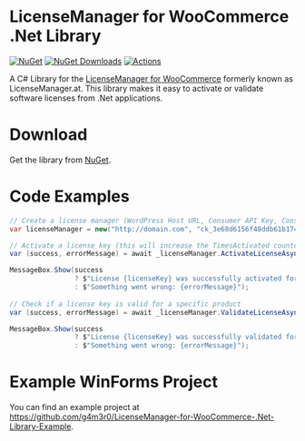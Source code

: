# LicenseManager for WooCommerce .Net Library
[![NuGet](https://img.shields.io/nuget/v/wk.NuGetBadge.svg)](https://www.nuget.org/packages/LicenseManager)
[![NuGet Downloads](https://img.shields.io/nuget/dt/wk.NuGetBadge.svg)](https://www.nuget.org/packages/LicenseManager)
[![Actions](https://github.com/wk-j/nuget-badge/workflows/NuGet/badge.svg)](https://github.com/g4m3r0/LicenseManager-for-WooCommerce-.Net-Library/actions)

A C# Library for the [LicenseManager for WooCommerce](https://github.com/wpexpertsio/license-manager-woocommerce) formerly known as LicenseManager.at. This library makes it easy to activate or validate software licenses from .Net applications.

# Download
Get the library from [NuGet](https://www.nuget.org/packages/LicenseManager/).

# Code Examples
```c#
// Create a license manager (WordPress Host URL, Consumer API Key, Consumer API Secret)
var licenseManager = new("http://domain.com", "ck_3e68d6156f48ddb61b1748ca548f632b1d19d446", "cs_6a74509a3c4127bf19340ef873fd9349eca07g78");

// Activate a license key (this will increase the TimesActivated counter if successful)
var (success, errorMessage) = await _licenseManager.ActivateLicenseAsync(licenseKey, productId);

MessageBox.Show(success
                ? $"License {licenseKey} was successfully activated for product {productId}."
                : $"Something went wrong: {errorMessage}");
                
// Check if a license key is valid for a specific product
var (success, errorMessage) = await _licenseManager.ValidateLicenseAsync(licenseKey, productId);

MessageBox.Show(success
                ? $"License {licenseKey} was successfully validated for product {productId}."
                : $"Something went wrong: {errorMessage}");
```

# Example WinForms Project
You can find an example project at https://github.com/g4m3r0/LicenseManager-for-WooCommerce-.Net-Library-Example.
